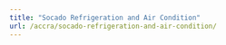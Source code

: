 ```yaml
---
title: "Socado Refrigeration and Air Condition"
url: /accra/socado-refrigeration-and-air-condition/
---
```


